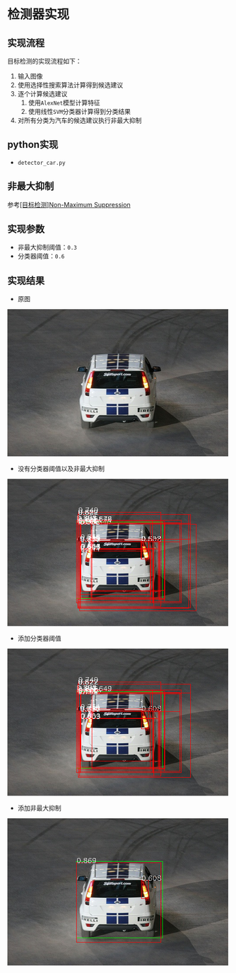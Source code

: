 
# 检测器实现

## 实现流程

目标检测的实现流程如下：

1. 输入图像
2. 使用选择性搜索算法计算得到候选建议
3. 逐个计算候选建议
      1. 使用`AlexNet`模型计算特征
      2. 使用线性`SVM`分类器计算得到分类结果
4. 对所有分类为汽车的候选建议执行非最大抑制

## python实现

* `detector_car.py`

## 非最大抑制

参考[[目标检测]Non-Maximum Suppression](https://blog.zhujian.life/posts/7b326d08.html)

## 实现参数

* 非最大抑制阈值：`0.3`
* 分类器阈值：`0.6`

## 实现结果

* 原图

![](./imgs/000012.jpg)

* 没有分类器阈值以及非最大抑制

![](./imgs/non-svm-thresh-and-nms.png)

* 添加分类器阈值

![](./imgs/no-nms.png)

* 添加非最大抑制

![](./imgs/detector-res.png)